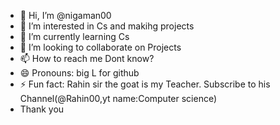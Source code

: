 - 👋 Hi, I’m @nigaman00
- 👀 I’m interested in Cs and makihg projects
- 🌱 I’m currently learning Cs
- 💞️ I’m looking to collaborate on Projects
- 📫 How to reach me Dont know?
- 😄 Pronouns: big L for github
- ⚡ Fun fact: Rahin sir the goat is my Teacher. Subscribe to his Channel(@Rahin00,yt name:Computer science)
- Thank you

<!---
nigaman00/nigaman00 is a ✨ special ✨ repository because its `README.md` (this file) appears on your GitHub profile.
You can click the Preview link to take a look at your changes.
--->
